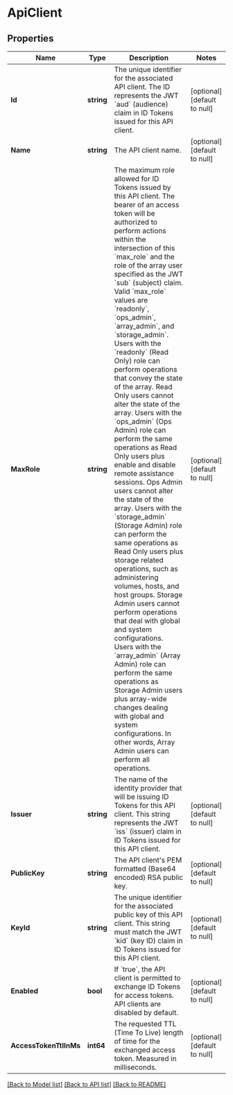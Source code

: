 # ApiClient

## Properties
Name | Type | Description | Notes
------------ | ------------- | ------------- | -------------
**Id** | **string** | The unique identifier for the associated API client. The ID represents the JWT &#x60;aud&#x60; (audience) claim in ID Tokens issued for this API client. | [optional] [default to null]
**Name** | **string** | The API client name. | [optional] [default to null]
**MaxRole** | **string** | The maximum role allowed for ID Tokens issued by this API client. The bearer of an access token will be authorized to perform actions within the intersection of this &#x60;max_role&#x60; and the role of the array user specified as the JWT &#x60;sub&#x60; (subject) claim. Valid &#x60;max_role&#x60; values are &#x60;readonly&#x60;, &#x60;ops_admin&#x60;, &#x60;array_admin&#x60;, and &#x60;storage_admin&#x60;. Users with the &#x60;readonly&#x60; (Read Only) role can perform operations that convey the state of the array. Read Only users cannot alter the state of the array. Users with the &#x60;ops_admin&#x60; (Ops Admin) role can perform the same operations as Read Only users plus enable and disable remote assistance sessions. Ops Admin users cannot alter the state of the array. Users with the &#x60;storage_admin&#x60; (Storage Admin) role can perform the same operations as Read Only users plus storage related operations, such as administering volumes, hosts, and host groups. Storage Admin users cannot perform operations that deal with global and system configurations. Users with the &#x60;array_admin&#x60; (Array Admin) role can perform the same operations as Storage Admin users plus array-wide changes dealing with global and system configurations. In other words, Array Admin users can perform all operations. | [optional] [default to null]
**Issuer** | **string** | The name of the identity provider that will be issuing ID Tokens for this API client. This string represents the JWT &#x60;iss&#x60; (issuer) claim in ID Tokens issued for this API client. | [optional] [default to null]
**PublicKey** | **string** | The API client&#x27;s PEM formatted (Base64 encoded) RSA public key. | [optional] [default to null]
**KeyId** | **string** | The unique identifier for the associated public key of this API client. This string must match the JWT &#x60;kid&#x60; (key ID) claim in ID Tokens issued for this API client. | [optional] [default to null]
**Enabled** | **bool** | If &#x60;true&#x60;, the API client is permitted to exchange ID Tokens for access tokens. API clients are disabled by default. | [optional] [default to null]
**AccessTokenTtlInMs** | **int64** | The requested TTL (Time To Live) length of time for the exchanged access token. Measured in milliseconds. | [optional] [default to null]

[[Back to Model list]](../README.md#documentation-for-models) [[Back to API list]](../README.md#documentation-for-api-endpoints) [[Back to README]](../README.md)

